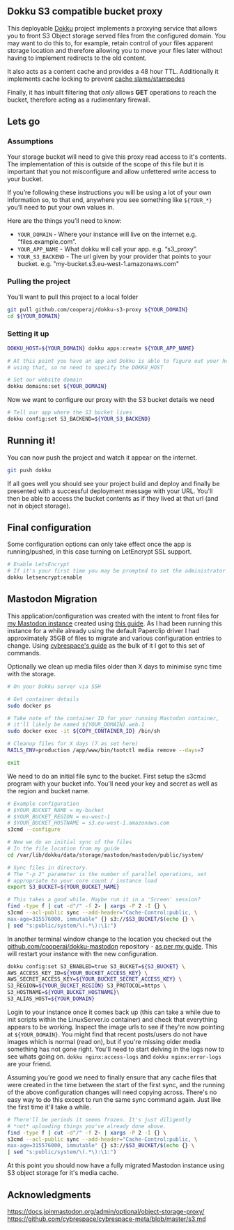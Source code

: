 ## Dokku S3 compatible bucket proxy

This deployable [Dokku](https://dokku.com) project implements a proxying service that allows you to front S3 Object storage served files from the configured domain. You may want to do this to, for example, retain control of your files apparent storage location and therefore allowing you to move your files later without having to implement redirects to the old content.

It also acts as a content cache and provides a 48 hour TTL. Additionally it implements cache locking to prevent [cache slams/stampedes](https://en.wikipedia.org/wiki/Cache_stampede)

Finally, it has inbuilt filtering that *only* allows __GET__ operations to reach the bucket, therefore acting as a rudimentary firewall.

## Lets go

### Assumptions

Your storage bucket will need to give this proxy read access to it's contents. The implementation of this is outside of the scope of this file but it is important that you not misconfigure and allow unfettered write access to your bucket. 

If you’re following these instructions you will be using a lot of your own information so, to that end, anywhere you see something like `${YOUR_*}` you’ll need to put your own values in.

Here are the things you’ll need to know:

 - `YOUR_DOMAIN` - Where your instance will live on the internet e.g. “files.example.com”.
 - `YOUR_APP_NAME` - What dokku will call your app. e.g. “s3_proxy”.
 - `YOUR_S3_BACKEND` - The url given by your provider that points to your bucket. e.g. "my-bucket.s3.eu-west-1.amazonaws.com"

### Pulling the project

You'll want to pull this project to a local folder

```bash
git pull github.com/cooperaj/dokku-s3-proxy ${YOUR_DOMAIN}
cd ${YOUR_DOMAIN}
```

### Setting it up

```bash
DOKKU_HOST=${YOUR_DOMAIN} dokku apps:create ${YOUR_APP_NAME}

# At this point you have an app and Dokku is able to figure out your host
# using that, so no need to specify the DOKKU_HOST

# Set our website domain
dokku domains:set ${YOUR_DOMAIN}
```

Now we want to configure our proxy with the S3 bucket details we need

```bash
# Tell our app where the S3 bucket lives
dokku config:set S3_BACKEND=${YOUR_S3_BACKEND}
```

## Running it!

You can now push the project and watch it appear on the internet.

```bash
git push dokku
```

If all goes well you should see your project build and deploy and finally be presented with a successful deployment message with your URL. You'll then be able to access the bucket contents as if they lived at that url (and not in object storage).

## Final configuration

Some configuration options can only take effect once the app is running/pushed, in this case turning on LetEncrypt SSL support.

```bash
# Enable LetsEncrypt
# If it's your first time you may be prompted to set the administrator email
dokku letsencrypt:enable
```

## Mastodon Migration

This application/configuration was created with the intent to front files for [my Mastodon instance](https://social.n8e.dev) created using [this guide](https://realmenweardress.es/2022/11/running-your-own-mastodon-instance/). As I had been running this instance for a while already using the default Paperclip driver I had approximately 35GB of files to migrate and various configuration entries to change. Using [cybrespace's guide](https://github.com/cybrespace/cybrespace-meta/blob/master/s3.md) as the bulk of it I got to this set of commands.

Optionally we clean up media files older than X days to minimise sync time with the storage.

```bash
# On your Dokku server via SSH

# Get container details
sudo docker ps

# Take note of the container ID for your running Mastodon container,
# it'll likely be named ${YOUR_DOMAIN}.web.1
sudo docker exec -it ${COPY_CONTAINER_ID} /bin/sh

# Cleanup files for X days (7 as set here)
RAILS_ENV=production /app/www/bin/tootctl media remove --days=7

exit
```

We need to do an initial file sync to the bucket. First setup the s3cmd program with your bucket info. You'll need your key and secret as well as the region and bucket name.

```bash
# Example configuration
# $YOUR_BUCKET_NAME = my-bucket
# $YOUR_BUCKET_REGION = eu-west-1
# $YOUR_BUCKET_HOSTNAME = s3.eu-west-1.amazonaws.com
s3cmd --configure

# New we do an initial sync of the files
# In the file location from my guide
cd /var/lib/dokku/data/storage/mastodon/mastodon/public/system/

# Sync files in directory. 
# The "-p 2" parameter is the number of parallel operations, set 
# appropriate to your core count / instance load
export S3_BUCKET=${YOUR_BUCKET_NAME}

# This takes a good while. Maybe run it in a 'Screen' session?
find -type f | cut -d"/" -f 2- | xargs -P 2 -I {} \
s3cmd --acl-public sync --add-header="Cache-Control:public, \
max-age=315576000, immutable" {} s3://$S3_BUCKET/$(echo {} \
| sed "s:public/system/\(.*\):\1:")
```

In another terminal window change to the location you checked out the [github.com/cooperaj/dokku-mastodon](https://github.com/cooperaj/dokku-mastodon) repository - [as per my guide](https://realmenweardress.es/2022/11/running-your-own-mastodon-instance/). This will restart your instance with the new configuration.

```bash
dokku config:set S3_ENABLED=true S3_BUCKET=${S3_BUCKET} \
AWS_ACCESS_KEY_ID=${YOUR_BUCKET_ACCESS_KEY} \
AWS_SECRET_ACCESS_KEY=${YOUR_BUCKET_SECRET_ACCESS_KEY} \
S3_REGION=${YOUR_BUCKET_REGION} S3_PROTOCOL=https \
S3_HOSTNAME=${YOUR_BUCKET_HOSTNAME}\
S3_ALIAS_HOST=${YOUR_DOMAIN}
```

Login to your instance once it comes back up (this can take a while due to init scripts within the LinuxServer.io container) and check that everything appears to be working. Inspect the image urls to see if they're now pointing at `${YOUR_DOMAIN}`. You might find that recent posts/users do not have images which is normal (read on), but if you're missing older media something has not gone right. You'll need to start delving in the logs now to see whats going on. `dokku nginx:access-logs` and `dokku nginx:error-logs` are your friend.

Assuming you're good we need to finally ensure that any cache files that were created in the time between the start of the first sync, and the running of the above configuration changes will need copying across. There's no easy way to do this except to run the same sync command again. Just like the first time it'll take a while.

```bash
# There'll be periods it seems frozen. It's just diligently
# *not* uploading things you've already done above.
find -type f | cut -d"/" -f 2- | xargs -P 2 -I {} \
s3cmd --acl-public sync --add-header="Cache-Control:public, \
max-age=315576000, immutable" {} s3://$S3_BUCKET/$(echo {} \
| sed "s:public/system/\(.*\):\1:")
```

At this point you should now have a fully migrated Mastodon instance using S3 object storage for it's media cache.

## Acknowledgments 

https://docs.joinmastodon.org/admin/optional/object-storage-proxy/  
https://github.com/cybrespace/cybrespace-meta/blob/master/s3.md

